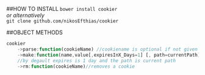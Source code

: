 ##HOW TO INSTALL 
```bower install cookier``` 
<br/>
_or alternatively_<br/> 
```git clone github.com/nikosEfthias/cookier```

##OBJECT METHODS
```javascript
cookier
	->parse:function(cookieName) //cookiename is optional if not given returns an object with all cookies
	->make:function(name,value[,expiresInX_Days=1] [, path=currentPath])
	//by degault expires is 1 day and the path is current path
	->rm:function(cookieName)//removes a cookie
```